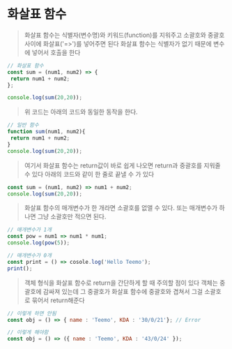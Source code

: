 # 화살표 함수

> 화살표 함수는 식별자(변수명)와 키워드(function)를 지워주고 소괄호와 중괄호 사이에 화살표('=>')를 넣어주면 된다
> 화살표 함수는 식별자가 없기 때문에 변수에 넣어서 호출을 한다
``` javascript
// 화살표 함수
const sum = (num1, num2) => {
 return num1 + num2;
};

console.log(sum(20,20));
```
> 위 코드는 아래의 코드와 동일한 동작을 한다.

``` javascript
// 일반 함수
function sum(num1, num2){
 return num1 + num2;
}
console.log(sum(20,20));
```
> 여기서 화살표 함수는 return값이 바로 쉽게 나오면 return과 중괄호를 지워줄 수 있다
> 아래의 코드와 같이 한 줄로 끝낼 수 가 있다

``` javascript
const sum = (num1, num2) => num1 + num2;
console.log(sum(20,20));
```
> 화살표 함수의 매개변수가 한 개라면 소괄호를 없앨 수 있다.
> 또는 매개변수가 하나면 그냥 소괄호만 적으면 된다.

```javascript
// 매개변수가 1개
const pow = num1 => num1 * num1;
console.log(pow(5));
```

```javascript
// 매개변수가 0개
const print = () => cosole.log('Hello Teemo');
print();
```

> 객체 형식을 화살표 함수로 return을 간단하게 할 때 주의할 점이 있다
> 객체는 중괄호에 감싸져 있는데 그 중괄호가 화살표 함수에 중괄호와 겹쳐서 그걸 소괄호로 묶어서 return해준다

```javascript
// 이렇게 하면 안됨
const obj = () => { name : 'Teemo', KDA : '30/0/21'}; // Error
```

```javascript
// 이렇게 해야함
const obj = () => ({ name : 'Teemo', KDA : '43/0/24' });
